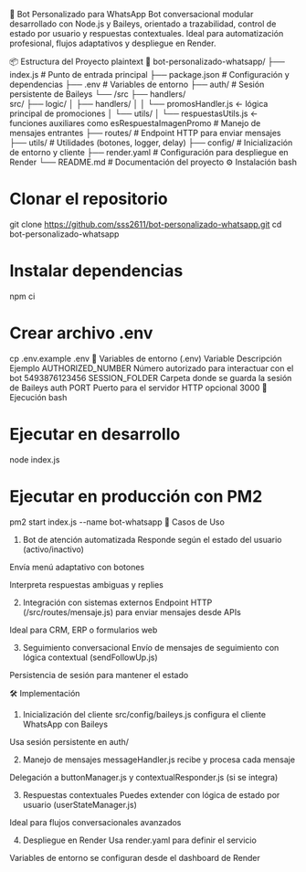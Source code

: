 🤖 Bot Personalizado para WhatsApp
Bot conversacional modular desarrollado con Node.js y Baileys, orientado a trazabilidad, control de estado por usuario y respuestas contextuales. Ideal para automatización profesional, flujos adaptativos y despliegue en Render.

📦 Estructura del Proyecto
plaintext
📁 bot-personalizado-whatsapp/
├── index.js                   # Punto de entrada principal
├── package.json              # Configuración y dependencias
├── .env                      # Variables de entorno
├── auth/                     # Sesión persistente de Baileys
└── /src
     ├── handlers/  
     src/
├── logic/
│   ├── handlers/
│   │   └── promosHandler.js   ← lógica principal de promociones
│   └── utils/
│       └── respuestasUtils.js ← funciones auxiliares como esRespuestaImagenPromo
          # Manejo de mensajes entrantes
     ├── routes/              # Endpoint HTTP para enviar mensajes
     ├── utils/               # Utilidades (botones, logger, delay)
     ├── config/              # Inicialización de entorno y cliente
├── render.yaml               # Configuración para despliegue en Render
└── README.md                 # Documentación del proyecto
⚙️ Instalación
bash
# Clonar el repositorio
git clone https://github.com/sss2611/bot-personalizado-whatsapp.git
cd bot-personalizado-whatsapp

# Instalar dependencias
npm ci

# Crear archivo .env
cp .env.example .env
📌 Variables de entorno (.env)
Variable	Descripción	Ejemplo
AUTHORIZED_NUMBER	Número autorizado para interactuar con el bot	5493876123456
SESSION_FOLDER	Carpeta donde se guarda la sesión de Baileys	auth
PORT	Puerto para el servidor HTTP opcional	3000
🚀 Ejecución
bash
# Ejecutar en desarrollo
node index.js

# Ejecutar en producción con PM2
pm2 start index.js --name bot-whatsapp
🧠 Casos de Uso
1. Bot de atención automatizada
Responde según el estado del usuario (activo/inactivo)

Envía menú adaptativo con botones

Interpreta respuestas ambiguas y replies

2. Integración con sistemas externos
Endpoint HTTP (/src/routes/mensaje.js) para enviar mensajes desde APIs

Ideal para CRM, ERP o formularios web

3. Seguimiento conversacional
Envío de mensajes de seguimiento con lógica contextual (sendFollowUp.js)

Persistencia de sesión para mantener el estado

🛠️ Implementación
1. Inicialización del cliente
src/config/baileys.js configura el cliente WhatsApp con Baileys

Usa sesión persistente en auth/

2. Manejo de mensajes
messageHandler.js recibe y procesa cada mensaje

Delegación a buttonManager.js y contextualResponder.js (si se integra)

3. Respuestas contextuales
Puedes extender con lógica de estado por usuario (userStateManager.js)

Ideal para flujos conversacionales avanzados

4. Despliegue en Render
Usa render.yaml para definir el servicio

Variables de entorno se configuran desde el dashboard de Render